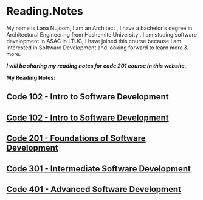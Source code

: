 # Reading.Notes

My name is Lana Nujoom, I am an Architect , I have a bachelor's degree in Architectural Engineering from Hashemite University . I am studing  software development in ASAC in LTUC, I have joined this course because I am interested in Software Development and looking forward to learn more & more.
 
 ***I will be sharing my reading notes for code 201 course in this website.***
 
  **My Reading Notes:**

## Code 102 - Intro to Software Development

##  [Code 102 - Intro to Software Development ]( https://lananujoom.github.io/Reading.Notes/Code%20102%20-%20Intro%20to%20Software%20Development)

##  [Code 201 - Foundations of Software Development ]( https://lananujoom.github.io/Reading.Notes/Code%20201%20-%20Foundations%20of%20Software%20Development)




##  [Code 301 - Intermediate Software Development ]( https://lananujoom.github.io/Reading.Notes/Code%20301%20-%20Intermediate%20Software%20Development)



##  [Code 401 - Advanced Software Development]( https://lananujoom.github.io/Reading.Notes/Code%20401%20-%20Advanced%20Software%20Development)





 
 



